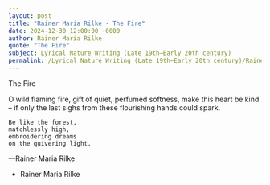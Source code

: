 ```yaml
---
layout: post
title: "Rainer Maria Rilke - The Fire"
date: 2024-12-30 12:00:00 -0000
author: Rainer Maria Rilke
quote: "The Fire"
subject: Lyrical Nature Writing (Late 19th–Early 20th century)
permalink: /Lyrical Nature Writing (Late 19th–Early 20th century)/Rainer Maria Rilke/Rainer Maria Rilke - The Fire
---
```


The Fire

O wild flaming fire,
    gift of quiet, perfumed softness,
    make this heart be kind –
    if only the last sighs from these
    flourishing hands could spark.

    Be like the forest,
    matchlessly high,
    embroidering dreams
    on the quivering light.

—Rainer Maria Rilke

- Rainer Maria Rilke
